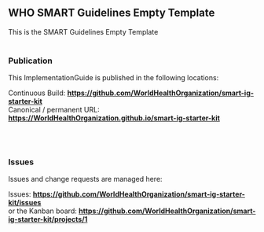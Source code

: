 WHO SMART Guidelines Empty Template
---
This is the SMART Guidelines Empty Template
<br> </br>
###
### Publication
This ImplementationGuide is published in the following locations:


Continuous Build:  __https://github.com/WorldHealthOrganization/smart-ig-starter-kit__  
Canonical / permanent URL: __https://WorldHealthOrganization.github.io/smart-ig-starter-kit__  

<br> </br>

### Issues
Issues and change requests are managed here:  

Issues:  __https://github.com/WorldHealthOrganization/smart-ig-starter-kit/issues__  
    or the Kanban board: __https://github.com/WorldHealthOrganization/smart-ig-starter-kit/projects/1__

